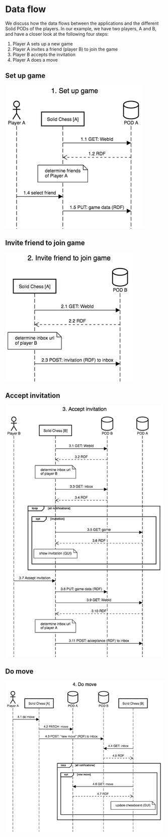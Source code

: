 # Data flow

We discuss how the data flows between the applications and the different Solid PODs of the players.
In our example, we have two players, A and B, and have a closer look at the following four steps:

1. Player A sets up a new game
2. Player A invites a friend (player B) to join the game
3. Player B accepts the invitation
4. Player A does a move

## Set up game

![Set up game](./diagrams/set-up-game.png)

## Invite friend to join game

![Invite friend](./diagrams/invite-frined.png)

## Accept invitation

![Accept invitation](./diagrams/accept-invitation.png)

## Do move

![Do move](./diagrams/do-move.png)